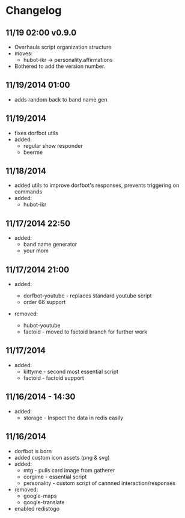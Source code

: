 # Changelog

## 11/19 02:00 v0.9.0
* Overhauls script organization structure
* moves:
	* hubot-ikr -> personality.affirmations
* Bothered to add the version number.

## 11/19/2014 01:00
* adds random back to band name gen

## 11/19/2014
* fixes dorfbot utils
* added:
	* regular show responder
	* beerme

## 11/18/2014
* added utils to improve dorfbot's responses, prevents triggering on commands
* added:
	* hubot-ikr

## 11/17/2014 22:50
* added:
	* band name generator
	* your mom

## 11/17/2014 21:00
* added:
	* dorfbot-youtube - replaces standard youtube script
	* order 66 support

* removed:
	* hubot-youtube
	* factoid - moved to factoid branch for further work

## 11/17/2014
* added:
	* kittyme - second most essential script
	* factoid - factoid support

## 11/16/2014 - 14:30
* added:
	* storage - Inspect the data in redis easily

## 11/16/2014
* dorfbot is born
* added custom icon assets (png & svg)
* added:
	* mtg - pulls card image from gatherer
	* corgime - essential script
	* personality - custom script of cannned interaction/responses
* removed:
	* google-maps
	* google-translate
* enabled redistogo